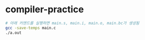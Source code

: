compiler-practice
========

```bash
# 아래 커맨드를 실행하면 main.s, main.i, main.o, main.bc가 생성됨
gcc -save-temps main.c
./a.out
```
